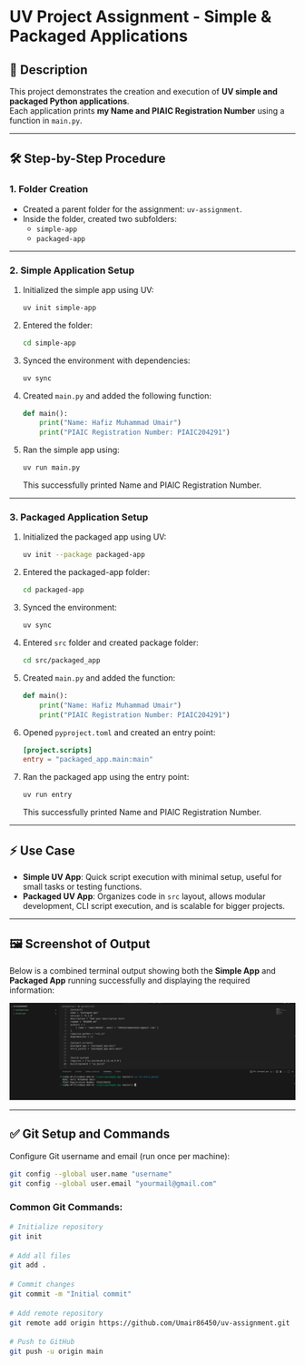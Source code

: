 # UV Project Assignment - Simple & Packaged Applications

## 📄 Description
This project demonstrates the creation and execution of **UV simple and packaged Python applications**.  
Each application prints **my Name and PIAIC Registration Number** using a function in `main.py`.

---

## 🛠️ Step-by-Step Procedure

### 1. Folder Creation
- Created a parent folder for the assignment: `uv-assignment`.
- Inside the folder, created two subfolders:
  - `simple-app`
  - `packaged-app`

---

### 2. Simple Application Setup

1. Initialized the simple app using UV:
   ```bash
   uv init simple-app
   ```

2. Entered the folder:
   ```bash
   cd simple-app
   ```

3. Synced the environment with dependencies:
   ```bash
   uv sync
   ```

4. Created `main.py` and added the following function:
   ```python
   def main():
       print("Name: Hafiz Muhammad Umair")
       print("PIAIC Registration Number: PIAIC204291")
   ```

5. Ran the simple app using:
   ```bash
   uv run main.py
   ```
   This successfully printed Name and PIAIC Registration Number.

---

### 3. Packaged Application Setup

1. Initialized the packaged app using UV:
   ```bash
   uv init --package packaged-app
   ```

2. Entered the packaged-app folder:
   ```bash
   cd packaged-app
   ```

3. Synced the environment:
   ```bash
   uv sync
   ```

4. Entered `src` folder and created package folder:
   ```bash
   cd src/packaged_app
   ```

5. Created `main.py` and added the function:
   ```python
   def main():
       print("Name: Hafiz Muhammad Umair")
       print("PIAIC Registration Number: PIAIC204291")
   ```

6. Opened `pyproject.toml` and created an entry point:
   ```toml
   [project.scripts]
   entry = "packaged_app.main:main"
   ```

7. Ran the packaged app using the entry point:
   ```bash
   uv run entry
   ```
   This successfully printed Name and PIAIC Registration Number.

---

## ⚡ Use Case

- **Simple UV App**: Quick script execution with minimal setup, useful for small tasks or testing functions.
- **Packaged UV App**: Organizes code in `src` layout, allows modular development, CLI script execution, and is scalable for bigger projects.

---

## 🖼️ Screenshot of Output

Below is a combined terminal output showing both the **Simple App** and **Packaged App** running successfully and displaying the required information:

![UV Apps Output](Screenshot%20from%202025-08-30%2023-44-49.png)

---

## ✅ Git Setup and Commands

Configure Git username and email (run once per machine):
```bash
git config --global user.name "username"
git config --global user.email "yourmail@gmail.com"
```

### Common Git Commands:
```bash
# Initialize repository
git init

# Add all files
git add .

# Commit changes
git commit -m "Initial commit"

# Add remote repository
git remote add origin https://github.com/Umair86450/uv-assignment.git

# Push to GitHub
git push -u origin main
```

